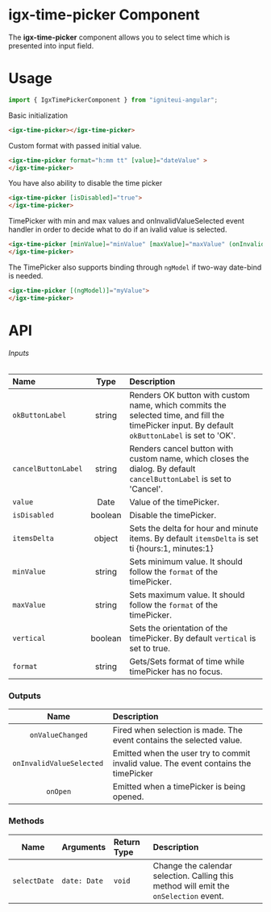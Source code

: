 # igx-time-picker Component

The **igx-time-picker** component allows you to select time which is presented into input field.

# Usage
```typescript
import { IgxTimePickerComponent } from "igniteui-angular";
```

Basic initialization
```html
<igx-time-picker></igx-time-picker>
```
Custom format with passed initial value.
```html
<igx-time-picker format="h:mm tt" [value]="dateValue" >
</igx-time-picker>
```

You have also ability to disable the time picker
```html
<igx-time-picker [isDisabled]="true">
</igx-time-picker>
```

TimePicker with min and max values and onInvalidValueSelected event handler in order to decide what to do if an ivalid value is selected.
```html
<igx-time-picker [minValue]="minValue" [maxValue]="maxValue" (onInvalidValueSelected)="okClicked($event)">
</igx-time-picker>
```

The TimePicker also supports binding through `ngModel` if two-way date-bind is needed.
```html
<igx-time-picker [(ngModel)]="myValue">
</igx-time-picker>
```

# API

###### Inputs
| Name   |      Type      |  Description |
|:----------|:-------------:|:------|
| `okButtonLabel` | string | Renders OK button with custom name, which commits the selected time, and fill the timePicker input. By default `okButtonLabel` is set to 'OK'. |
| `cancelButtonLabel` | string | Renders cancel button with custom name, which closes the dialog. By default `cancelButtonLabel` is set to 'Cancel'. |
| `value` | Date | Value of the timePicker. |
| `isDisabled` | boolean | Disable the timePicker. |
| `itemsDelta`| object | Sets the delta for hour and minute items. By default `itemsDelta` is set ti {hours:1, minutes:1} |
| `minValue` | string | Sets minimum value. It should follow the `format` of the timePicker. |
| `maxValue` | string | Sets maximum value. It should follow the `format` of the timePicker. |
| `vertical` | boolean | Sets the orientation of the timePicker. By default `vertical` is set to true. |
| `format` | string | Gets/Sets format of time while timePicker has no focus. |

### Outputs
| Name | Description |
|:--:|:---|
| `onValueChanged` | Fired when selection is made. The event contains the selected value. |
| `onInvalidValueSelected ` | Emitted when the user try to commit invalid value. The event contains the timePicker |
| `onOpen` | Emitted when a timePicker is being opened.  |

### Methods
| Name   | Arguments | Return Type | Description |
|:----------:|:------|:------|:------|
| `selectDate` | `date: Date` | `void` | Change the calendar selection. Calling this method will emit the `onSelection` event. |